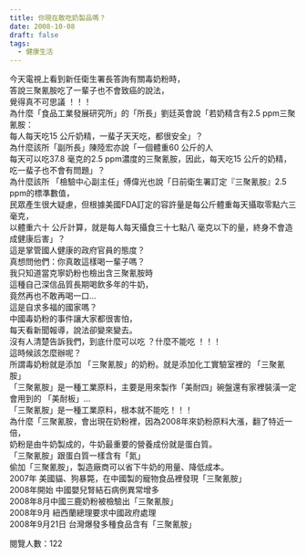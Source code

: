 ```yaml
---
title: 你現在敢吃奶製品嗎？
date: 2008-10-08
draft: false
tags:
  - 健康生活
---
```

今天電視上看到新任衛生署長答詢有關毒奶粉時，  
答說三聚氰胺吃了一輩子也不會致癌的說法，  
覺得真不可思議 ！！！  
為什麼「食品工業發展研究所」的「所長」劉廷英會說「若奶精含有2.5 ppm三聚氰胺：  
每人每天吃15 公斤奶精，一蜚子天天吃，都很安全」？  
為什麼該所「副所長」陳陸宏亦說「一個體重60 公斤的人  
每天可以吃37.8 毫克的2.5 ppm濃度的三聚氰胺，因此，每天吃15 公斤的奶精，  
吃一蜚子也不會有問題」？  
為什麼該所 「檢驗中心副主任」傅偉光也說「日前衛生署訂定『三聚氰胺』2.5 ppm的標準數值，  
民眾產生很大疑慮，但根據美國FDA訂定的容許量是每公斤體重每天攝取零點六三 毫克，  
以體重六十 公斤計算，就是每人每天攝食三十七點八 毫克以下的量，終身不會造成健康后害」？  
這是掌管國人健康的政府官員的態度？  
真想問他們：你真敢這樣喝一輩子嗎？  
我只知道當克寧奶粉也檢出含三聚氰胺時  
這種自己深信品質長期喝飲多年的牛奶，  
竟然再也不敢再喝一口…  
這是自求多福的國家嗎？  
中國毒奶粉的事件讓大家都很害怕，  
每天看新聞報導，說法卻變來變去。  
沒有人清楚告訴我們，到底什麼可以吃 ？什麼不能吃 ！！！  
這時候該怎麼辦呢？  
所謂毒奶粉就是添加 「三聚氰胺」的奶粉。就是添加化工實驗室裡的 「三聚氰胺」  
「三聚氰胺」是一種工業原料，主要是用來製作「美耐四」碗盤還有家裡裝潢一定會用到的 「美耐板」…  
「三聚氰胺」是一種工業原料，根本就不能吃！！！  
為什麼「三聚氰胺，會出現在奶粉裡，因為2008年來奶粉原料大漲，翻了特近一倍，  
奶粉是由牛奶製成的，牛奶最重要的營養成份就是蛋白質。  
「三聚氰胺」跟蛋白質一樣含有「氮」  
偷加「三聚氰胺」，製造廠商可以省下牛奶的用量、降低成本。  
2007年 美國貓、狗暴斃，在中國製的寵物食品裡發現「三聚氰胺」  
2008年開始 中國嬰兒腎結石病例異常增多  
2008年8月中國三鹿奶粉被檢驗出「三聚氰胺」  
2008年9月 紐西蘭總理要求中國政府處理  
2008年9月21日 台灣爆發多種食品含有「三聚氰胺」  



閱覽人數：122